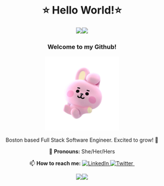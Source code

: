 

<h1 align= "center"> ⭐ Hello World!⭐</h1>

<p align="center">
    <img src="https://i.giphy.com/media/L4OCNH5NRVzt1GdUrl/200w.webp"><img src="https://i.giphy.com/media/L4OCNH5NRVzt1GdUrl/200w.webp">
</p>

<h3 align= "center">Welcome to my Github!</h3>

<p align= "center">
    <img src="pinkbunny.gif" width="200"/>
</p>

<p align="center">
  Boston based Full Stack Software Engineer. Excited to grow! 🌱
</p>
<p align= "center">
  🌈 <strong>Pronouns:</strong> She/Her/Hers
</p>

<p align= "center">
  📫 <strong>How to reach me:</strong> 
  
  <a href="https://www.linkedin.com/in/kflores20/">
    <img src="https://image.flaticon.com/icons/png/512/174/174857.png" width="30px;" alt="LinkedIn" />
  </a>
  
  <a target="_blank" href="https://twitter.com/kimi_code">
    <img src="https://lh3.googleusercontent.com/proxy/tGxT1iO3rzgDnyFJPVIbKDvQRm0l7cvcGX5muWH7r0jiodexufHg3UhJNM2Rw3rCZbF-1W02m38wK4mqz0AgyD9_gfzHg1myvQxWDxwLKUCL09PU0GCUGF0Yd6SSFTuIzQ" width="30px;" alt="Twitter" />
  </a>
  
  <a target="_blank" href="https://www.kimcodes.dev/">
    <img src="https://static.vecteezy.com/system/resources/thumbnails/001/198/092/original/world.png" width="30px;" alt=""/>
  </a>
</p>
  

<p align="center">
    <img src="https://i.giphy.com/media/L4OCNH5NRVzt1GdUrl/200w.webp" width="200"/><img src="https://i.giphy.com/media/L4OCNH5NRVzt1GdUrl/200w.webp" width="200"/>
</p>
  
  





<!--
**Kim-Flores/Kim-Flores** is a ✨ _special_ ✨ repository because its `README.md` (this file) appears on your GitHub profile.

<a target="_blank" href="https://twitter.com/kimi_code">Twitter</a> | <a target="_blank"       href="https://www.linkedin.com/in/kflores20/">LinkedIn</a> | <a target="_blank" href="https://www.kimcodes.dev/">Portfolio</a>
</p>


Here are some ideas to get you started:

- 🔭 I’m currently working on ...
- 🌱 I’m currently learning ...
- 👯 I’m looking to collaborate on ...
- 🤔 I’m looking for help with ...
- 💬 Ask me about ...
- 📫 How to reach me: ...
- 😄 Pronouns: ...
- ⚡ Fun fact: ...
-->
